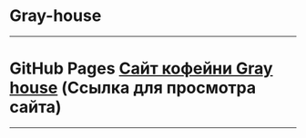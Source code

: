 # Gray-house
-----

# GitHub Pages [Сайт кофейни Gray house](potatohakers.github.io/Gray-house) (Ссылка для просмотра сайта)
-----
